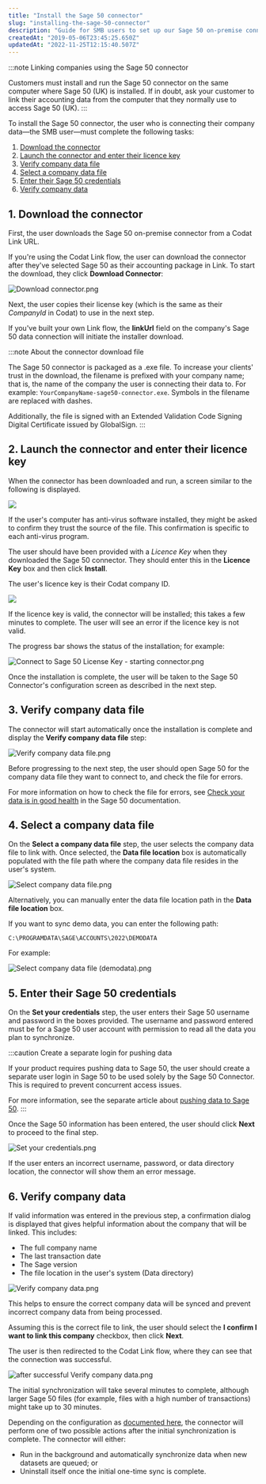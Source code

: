 ```yaml
---
title: "Install the Sage 50 connector"
slug: "installing-the-sage-50-connector"
description: "Guide for SMB users to set up our Sage 50 on-premise connector."
createdAt: "2019-05-06T23:45:25.650Z"
updatedAt: "2022-11-25T12:15:40.507Z"
---
```


:::note Linking companies using the Sage 50 connector

Customers must install and run the Sage 50 connector on the same computer where Sage 50 (UK) is installed. If in doubt, ask your customer to link their accounting data from the computer that they normally use to access Sage 50 (UK).
:::

To install the Sage 50 connector, the user who is connecting their company data—the SMB user—must complete the following tasks:

1. [Download the connector](/installing-the-sage-50-connector#1-download-the-connector)
2. [Launch the connector and enter their licence key](/installing-the-sage-50-connector#2-launch-the-connector-and-enter-their-licence-key)
3. [Verify company data file](/installing-the-sage-50-connector#3-verify-company-data-file)
4. [Select a company data file](/installing-the-sage-50-connector#4-select-a-company-data-file)
5. [Enter their Sage 50 credentials](/installing-the-sage-50-connector#5-enter-their-sage-50-credentials)
6. [Verify company data](/installing-the-sage-50-connector#6-verify-company-data)

## 1. Download the connector

First, the user downloads the Sage 50 on-premise connector from a Codat Link URL.

If you're using the Codat Link flow, the user can download the connector after they've selected Sage 50 as their accounting package in Link. To start the download, they click **Download Connector**:

![](/img/old/c15ec77-Download_connector.png "Download connector.png")

Next, the user copies their license key (which is the same as their _CompanyId_ in Codat) to use in the next step.

If you've built your own Link flow, the **linkUrl** field on the company's Sage 50 data connection will initiate the installer download.

:::note About the connector download file

The Sage 50 connector is packaged as a .exe file. To increase your clients' trust in the download, the filename is prefixed with your company name; that is, the name of the company the user is connecting their data to. For example: `YourCompanyName-sage50-connector.exe`. Symbols in the filename are replaced with dashes.

Additionally, the file is signed with an Extended Validation Code Signing Digital Certificate issued by GlobalSign.
:::

## 2. Launch the connector and enter their licence key

When the connector has been downloaded and run, a screen similar to the following is displayed.

<img src="/img/old/1b40e3b-Connect_to_Sage_50.png" />

If the user's computer has anti-virus software installed, they might be asked to confirm they trust the source of the file. This confirmation is specific to each anti-virus program.

The user should have been provided with a _Licence Key_ when they downloaded the Sage 50 connector. They should enter this in the **Licence Key** box and then click **Install**.

The user's licence key is their Codat company ID.

<img src="/img/old/7955324-Connect_to_Sage_50_License_Key.png" />

If the licence key is valid, the connector will be installed; this takes a few minutes to complete. The user will see an error if the licence key is not valid.

The progress bar shows the status of the installation; for example:

![](/img/old/888be28-Connect_to_Sage_50_License_Key_-_starting_connector.png "Connect to Sage 50 License Key - starting connector.png")

Once the installation is complete, the user will be taken to the Sage 50 Connector's configuration screen as described in the next step.

## 3. Verify company data file

The connector will start automatically once the installation is complete and display the **Verify company data file** step:

![](/img/old/b585819-Verify_company_data_file.png "Verify company data file.png")

Before progressing to the next step, the user should open Sage 50 for the company data file they want to connect to, and check the file for errors.

For more information on how to check the file for errors, see <a className="external" href="https://gb-kb.sage.com/portal/app/portlets/results/viewsolution.jsp?solutionid=200427112158551&hypermediatext=null" target="_blank">Check your data is in good health</a> in the Sage 50 documentation.

## 4. Select a company data file

On the **Select a company data file** step, the user selects the company data file to link with. Once selected, the **Data file location** box is automatically populated with the file path where the company data file resides in the user's system.

![](/img/old/39c7a88-Select_company_data_file.png "Select company data file.png")

Alternatively, you can manually enter the data file location path in the **Data file location** box.

If you want to sync demo data, you can enter the following path:

```
C:\PROGRAMDATA\SAGE\ACCOUNTS\2022\DEMODATA
```

For example:

![](/img/old/476eff9-Select_company_data_file_demodata.png "Select company data file (demodata).png")

## 5. Enter their Sage 50 credentials

On the **Set your credentials** step, the user enters their Sage 50 username and password in the boxes provided. The username and password entered must be for a Sage 50 user account with permission to read all the data you plan to synchronize.

:::caution Create a separate login for pushing data

If your product requires pushing data to Sage 50, the user should create a separate user login in Sage 50 to be used solely by the Sage 50 Connector. This is required to prevent concurrent access issues.

For more information, see the separate article about [pushing data to Sage 50](/pushing-data-to-sage-50).
:::

Once the Sage 50 information has been entered, the user should click **Next** to proceed to the final step.

![](/img/old/1861510-Set_your_credentials.png "Set your credentials.png")

If the user enters an incorrect username, password, or data directory location, the connector will show them an error message.

## 6. Verify company data

If valid information was entered in the previous step, a confirmation dialog is displayed that gives helpful information about the company that will be linked. This includes:

- The full company name
- The last transaction date
- The Sage version
- The file location in the user's system (Data directory)

![](/img/old/3daca42-Verify_company_data.png "Verify company data.png")

This helps to ensure the correct company data will be synced and prevent incorrect company data from being processed.

Assuming this is the correct file to link, the user should select the **I confirm I want to link this company** checkbox, then click **Next**.

The user is then redirected to the Codat Link flow, where they can see that the connection was successful.

![](/img/old/9a9caa6-after_successful_Verify_company_data.png "after successful Verify company data.png")

The initial synchronization will take several minutes to complete, although larger Sage 50 files (for example, files with a high number of transactions) might take up to 30 minutes.

Depending on the configuration as [documented here](/integrations/accounting/offline-connectors), the connector will perform one of two possible actions after the initial synchronization is complete. The connector will either:

- Run in the background and automatically synchronize data when new datasets are queued; or
- Uninstall itself once the initial one-time sync is complete.
